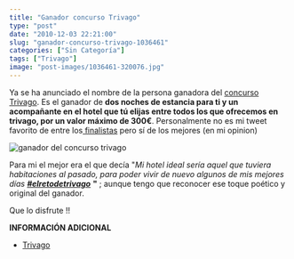```yaml
---
title: "Ganador concurso Trivago"
type: "post"
date: "2010-12-03 22:21:00"
slug: "ganador-concurso-trivago-1036461"
categories: ["Sin Categoría"]
tags: ["Trivago"]
image: "post-images/1036461-320076.jpg"
---
```


Ya se ha anunciado el nombre de la persona ganadora del [concurso Trivago](http://www.missviajes.com/concurso-trivago-956868). Es el ganador de **dos noches de estancia para ti y un acompañante en el hotel que tú elijas entre todos los que ofrecemos en trivago, por un valor máximo de 300€**. Personalmente no es mi tweet favorito de entre los[ finalistas](http://www.missviajes.com/finalistas-concurso-trivago-1025522) pero sí de los mejores (en mi opinion)

![ganador del concurso trivago](post-images/1036461-320076.jpg "ganador del concurso trivago")

Para mi el mejor era el que decía "*Mi hotel ideal sería aquel que tuviera habitaciones al pasado, para poder vivir de nuevo algunos de mis mejores días* [***\#elretodetrivago***](https://twitter.com/) **"** ; aunque tengo que reconocer ese toque poético y original del ganador.

Que lo disfrute !!

**INFORMACIÓN ADICIONAL**

- [Trivago](http://blog.trivago.es/2010/12/02/nuestro-concurso-imagina-tu-hotel-ideal-ganador/)